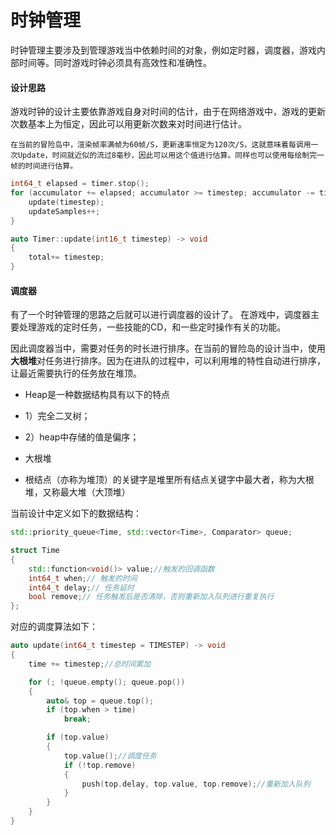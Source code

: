 # 时钟管理

时钟管理主要涉及到管理游戏当中依赖时间的对象，例如定时器，调度器，游戏内部时间等。同时游戏时钟必须具有高效性和准确性。

#### 设计思路

游戏时钟的设计主要依靠游戏自身对时间的估计，由于在网络游戏中，游戏的更新次数基本上为恒定，因此可以用更新次数来对时间进行估计。

```
在当前的冒险岛中，渲染帧率满帧为60帧/S，更新速率恒定为120次/S，这就意味着每调用一次Update，时间就近似的流过8毫秒，因此可以用这个值进行估算。同样也可以使用每绘制完一帧的时间进行估算。
```

``` cpp
int64_t elapsed = timer.stop();
for (accumulator += elapsed; accumulator >= timestep; accumulator -= timestep) {
    update(timestep);
    updateSamples++;
}

auto Timer::update(int16_t timestep) -> void
{
    total+= timestep;
}

```

#### 调度器

有了一个时钟管理的思路之后就可以进行调度器的设计了。
在游戏中，调度器主要处理游戏的定时任务，一些技能的CD，和一些定时操作有关的功能。

因此调度器当中，需要对任务的时长进行排序。在当前的冒险岛的设计当中，使用**大根堆**对任务进行排序。因为在进队的过程中，可以利用堆的特性自动进行排序，让最近需要执行的任务放在堆顶。


* Heap是一种数据结构具有以下的特点
* 1）完全二叉树；
* 2）heap中存储的值是偏序；

* 大根堆
* 根结点（亦称为堆顶）的关键字是堆里所有结点关键字中最大者，称为大根堆，又称最大堆（大顶堆）



当前设计中定义如下的数据结构：


``` cpp
std::priority_queue<Time, std::vector<Time>, Comparator> queue;

struct Time
{
    std::function<void()> value;//触发的回调函数
    int64_t when;// 触发的时间
    int64_t delay;// 任务延时
    bool remove;// 任务触发后是否清除，否则重新加入队列进行重复执行
};

```


对应的调度算法如下：
``` cpp
auto update(int64_t timestep = TIMESTEP) -> void
{
    time += timestep;//总时间累加

    for (; !queue.empty(); queue.pop())
    {
        auto& top = queue.top();
        if (top.when > time)
            break;

        if (top.value)
        {
            top.value();//调度任务
            if (!top.remove)
            {
                push(top.delay, top.value, top.remove);//重新加入队列
            }
        }
    }
}
```